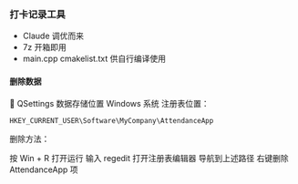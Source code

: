### 打卡记录工具
- Claude 调优而来
- 7z 开箱即用
- main.cpp cmakelist.txt 供自行编译使用


#### 删除数据
📁 QSettings 数据存储位置
Windows 系统
注册表位置：
```
HKEY_CURRENT_USER\Software\MyCompany\AttendanceApp
```
删除方法：

按 Win + R 打开运行
输入 regedit 打开注册表编辑器
导航到上述路径
右键删除 AttendanceApp 项